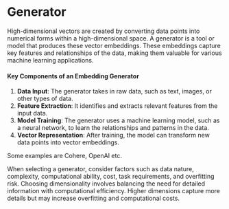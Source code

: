# Generator

High-dimensional vectors are created by converting data points into numerical forms within a high-dimensional space. A generator is a tool or model that produces these vector embeddings. These embeddings capture key features and relationships of the data, making them valuable for various machine learning applications.

#### Key Components of an Embedding Generator

1. **Data Input**: The generator takes in raw data, such as text, images, or other types of data.
2. **Feature Extraction**: It identifies and extracts relevant features from the input data.
3. **Model Training**: The generator uses a machine learning model, such as a neural network, to learn the relationships and patterns in the data.
4. **Vector Representation**: After training, the model can transform new data points into vector embeddings.

Some examples are Cohere, OpenAI etc.

When selecting a generator, consider factors such as data nature, complexity, computational ability, cost, task requirements, and overfitting risk. Choosing dimensionality involves balancing the need for detailed information with computational efficiency. Higher dimensions capture more details but may increase overfitting and computational costs.
